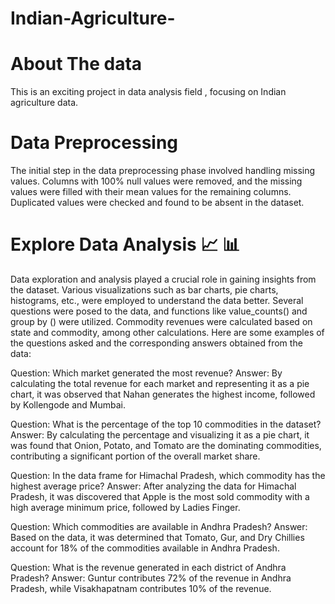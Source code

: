 # Indian-Agriculture-
 # About The data
This is an exciting project in data analysis field , focusing on Indian agriculture data. 
 # Data Preprocessing 
The initial step in the data preprocessing phase involved handling missing values. Columns with 100% null values were removed, and the missing values were filled with their mean values for the remaining columns. Duplicated values were checked and found to be absent in the dataset.
# Explore Data Analysis 📈 📊 
Data exploration and analysis played a crucial role in gaining insights from the dataset. Various visualizations such as bar charts, pie charts, histograms, etc., were employed to understand the data better. Several questions were posed to the data, and functions like value_counts() and group by () were utilized. Commodity revenues were calculated based on state and commodity, among other calculations.
Here are some examples of the questions asked and the corresponding answers obtained from the data:

Question: Which market generated the most revenue?
Answer: By calculating the total revenue for each market and representing it as a pie chart, it was observed that Nahan generates the highest income, followed by Kollengode and Mumbai.

Question: What is the percentage of the top 10 commodities in the dataset?
Answer: By calculating the percentage and visualizing it as a pie chart, it was found that Onion, Potato, and Tomato are the dominating commodities, contributing a significant portion of the overall market share.

Question: In the data frame for Himachal Pradesh, which commodity has the highest average price?
Answer: After analyzing the data for Himachal Pradesh, it was discovered that Apple is the most sold commodity with a high average minimum price, followed by Ladies Finger.

Question: Which commodities are available in Andhra Pradesh?
Answer: Based on the data, it was determined that Tomato, Gur, and Dry Chillies account for 18% of the commodities available in Andhra Pradesh.

Question: What is the revenue generated in each district of Andhra Pradesh?
Answer: Guntur contributes 72% of the revenue in Andhra Pradesh, while Visakhapatnam contributes 10% of the revenue.
